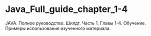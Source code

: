 # Java_Full_guide_chapter_1-4
JAVA. Полное руководство. Шилдт.
Часть 1. Главы 1-4.
Обучение.
Примеры использования изученного материала.
